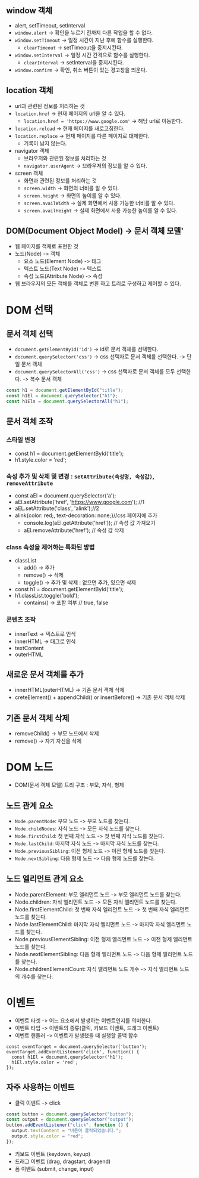 ## window 객체

- alert, setTimeout, setInterval
- `window.alert` -> 확인을 누르기 전까지 다른 작업을 할 수 없다.
- `window.setTimeout` -> 일정 시간이 지난 후에 함수를 실행한다.
  - `clearTimeout` -> setTimeout을 중지시킨다.
- `window.setInterval` -> 일정 시간 간격으로 함수를 실행한다.
  - `clearInterval` -> setInterval을 중지시킨다.
- `window.confirm` -> 확인, 취소 버튼이 있는 경고창을 띄운다.

## location 객체

- url과 관련된 정보를 처리하는 것
- `location.href` -> 현재 페이지의 url을 알 수 있다.
  - `location.href = 'https://www.google.com'` -> 해당 url로 이동한다.
- `location.reload` -> 현재 페이지를 새로고침한다.
- `location.replace` -> 현재 페이지를 다른 페이지로 대체한다.
  - 기록이 남지 않는다.
- navigator 객체
  - 브라우저와 관련된 정보를 처리하는 것
  - `navigator.userAgent` -> 브라우저의 정보를 알 수 있다.
- screen 객체
  - 화면과 관련된 정보를 처리하는 것
  - `screen.width` -> 화면의 너비를 알 수 있다.
  - `screen.height` -> 화면의 높이를 알 수 있다.
  - `screen.availWidth` -> 실제 화면에서 사용 가능한 너비를 알 수 있다.
  - `screen.availHeight` -> 실제 화면에서 사용 가능한 높이를 알 수 있다.

## DOM(Document Object Model) -> 문서 객체 모델'

- 웹 페이지를 객체로 표현한 것
- 노드(Node) -> 객체
  - 요소 노드(Element Node) -> 태그
  - 텍스트 노드(Text Node) -> 텍스트
  - 속성 노드(Attribute Node) -> 속성
- 웹 브라우저의 모든 객체를 객체로 변환 하고 트리로 구성하고 제어할 수 있다.

# DOM 선택

## 문서 객체 선택

- `document.getElementById('id')` -> id로 문서 객체를 선택한다.
- `document.querySelector('css')` -> css 선택자로 문서 객체를 선택한다. -> 단일 문서 객체
- `document.querySelectorAll('css')` -> css 선택자로 문서 객체를 모두 선택한다. -> 복수 문서 객체

```js
const h1 = document.getElementById("title");
const h1El = document.querySelector("h1");
const h1Els = document.querySelectorAll("h1");
```

## 문서 객체 조작

### 스타일 변경

- const h1 = document.getElementById('title');
- h1.style.color = 'red';

### 속성 추가 및 삭제 및 변경 : `setAttribute(속성명, 속성값)`, `removeAttribute`

- const aEl = document.querySelector('a');
- aEl.setAttribute('href', 'https://www.google.com'); //1
- aEL.setAttribute('class', 'alink');//2
- alink{color: red;, text-decoration: none;}//css 페이지에 추가
  - console.log(aEl.getAttribute('href')); // 속성 값 가져오기
  - aEl.removeAttribute('href'); // 속성 값 삭제

### class 속성을 제어하는 특화된 방법

- classList
  - add() -> 추가
  - remove() -> 삭제
  - toggle() -> 추가 및 삭제 : 없으면 추가, 있으면 삭제
- const h1 = document.getElementById('title');
- h1.classList.toggle('bold');
  - contains() -> 포함 여부 // true, false

### 콘텐츠 조작

- innerText -> 텍스트로 인식
- innerHTML -> 태그로 인식
- textContent
- outerHTML

## 새로운 문서 객체를 추가

- innerHTML(outerHTML) -> 기존 문서 객체 삭제
- creteElement() + appendChild() or insertBefore() -> 기존 문서 객체 삭제

## 기존 문서 객체 삭제

- removeChild() -> 부모 노드에서 삭제
- remove() -> 자기 자신을 삭제

# DOM 노드

- DOM(문서 객체 모델) 트리 구조 : 부모, 자식, 형제

## 노드 관계 요소

- `Node.parentNode`: 부모 노드 -> 부모 노드를 찾는다.
- `Node.childNodes`: 자식 노드 -> 모든 자식 노드를 찾는다.
- `Node.firstChild`: 첫 번째 자식 노드 -> 첫 번째 자식 노드를 찾는다.
- `Node.lastChild`: 마지막 자식 노드 -> 마지막 자식 노드를 찾는다.
- `Node.previousSibling`: 이전 형제 노드 -> 이전 형제 노드를 찾는다.
- `Node.nextSibling`: 다음 형제 노드 -> 다음 형제 노드를 찾는다.

## 노드 엘리먼트 관계 요소

- Node.parentElement: 부모 엘리먼트 노드 -> 부모 엘리먼트 노드를 찾는다.
- Node.children: 자식 엘리먼트 노드 -> 모든 자식 엘리먼트 노드를 찾는다.
- Node.firstElementChild: 첫 번째 자식 엘리먼트 노드 -> 첫 번째 자식 엘리먼트 노드를 찾는다.
- Node.lastElementChild: 마지막 자식 엘리먼트 노드 -> 마지막 자식 엘리먼트 노드를 찾는다.
- Node.previousElementSibling: 이전 형제 엘리먼트 노드 -> 이전 형제 엘리먼트 노드를 찾는다.
- Node.nextElementSibling: 다음 형제 엘리먼트 노드 -> 다음 형제 엘리먼트 노드를 찾는다.
- Node.childrenElementCount: 자식 엘리먼트 노드 개수 -> 자식 엘리먼트 노드의 개수를 찾는다.

# 이벤트

- 이벤트 타겟 -> 어느 요소에서 발생하는 이벤트인지를 의미한다.
- 이벤트 타입 -> 이벤트의 종류(클릭, 키보드 이벤트, 드래그 이벤트)
- 이벤트 핸들러 -> 이벤트가 발생했을 때 실행할 콜백 함수

```
const eventTarget = document.querySelector('button');
eventTarget.addEventListener('click', function() {
  const h1El = document.querySelector('h1');
  h1El.style.color = 'red';
});
```

## 자주 사용하는 이벤트

- 클릭 이벤트 -> click

```js
const button = document.querySelector("button");
const output = document.querySelector("output");
button.addEventListener("click", function () {
  output.textContent = "버튼이 클릭되었습니다.";
  output.style.color = "red";
});
```

- 키보드 이벤트 (keydown, keyup)
- 드래그 이벤트 (drag, dragstart, dragend)
- 폼 이벤트 (submit, change, input)
